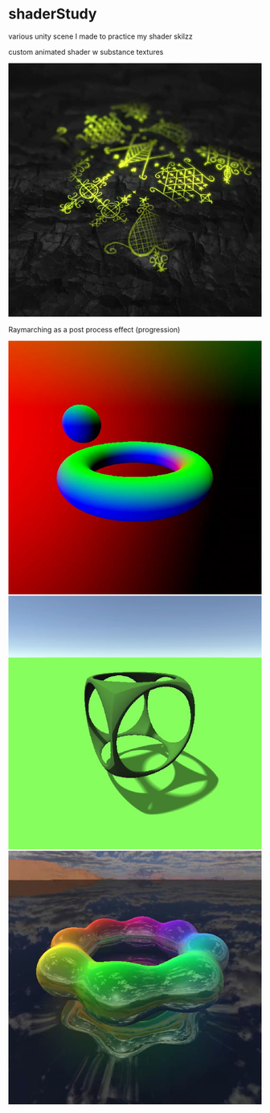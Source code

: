 # shaderStudy
various unity scene I made to practice my shader skilzz

custom animated shader w substance textures 

![substance+voodoo](img/substance+voodoo.jpg)

Raymarching as a post process effect (progression)

![sdf_normals](img/sdf_normals.jpg)
![sdf_light](img/sdf_light.jpg)
![sdf_reflexions](img/sdf_reflexions.jpg)

